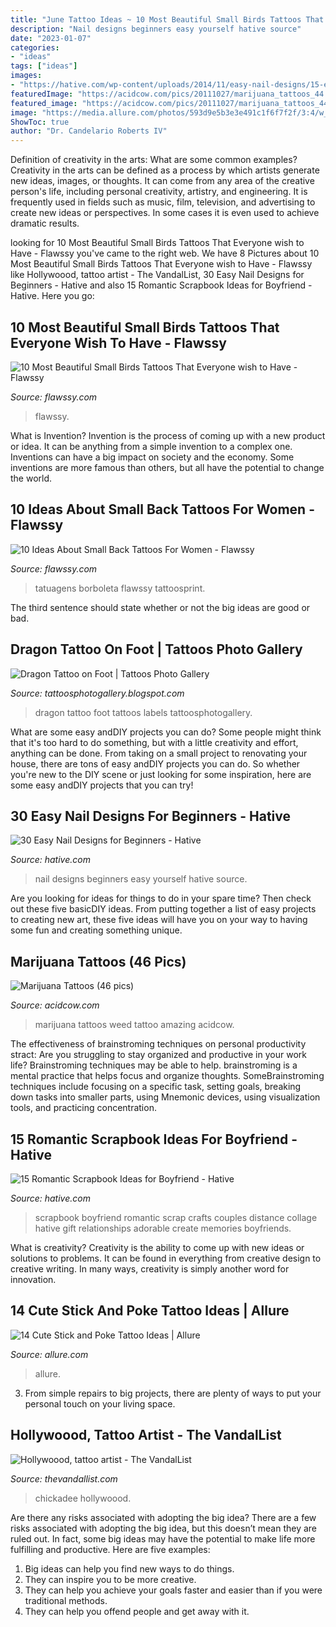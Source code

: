 ```yaml
---
title: "June Tattoo Ideas ~ 10 Most Beautiful Small Birds Tattoos That Everyone Wish To Have"
description: "Nail designs beginners easy yourself hative source"
date: "2023-01-07"
categories:
- "ideas"
tags: ["ideas"]
images:
- "https://hative.com/wp-content/uploads/2014/11/easy-nail-designs/15-easy-nail-designs-for-beginners.jpg"
featuredImage: "https://acidcow.com/pics/20111027/marijuana_tattoos_44.jpg"
featured_image: "https://acidcow.com/pics/20111027/marijuana_tattoos_44.jpg"
image: "https://media.allure.com/photos/593d9e5b3e3e491c1f6f7f2f/3:4/w_767/18947732_320690745026798_4024038693089050624_n.jpg"
ShowToc: true
author: "Dr. Candelario Roberts IV"
---
```



Definition of creativity in the arts: What are some common examples?
Creativity in the arts can be defined as a process by which artists generate new ideas, images, or thoughts. It can come from any area of the creative person's life, including personal creativity, artistry, and engineering. It is frequently used in fields such as music, film, television, and advertising to create new ideas or perspectives. In some cases it is even used to achieve dramatic results.

	

		
looking for 10 Most Beautiful Small Birds Tattoos That Everyone wish to Have - Flawssy you've came to the right web. We have 8 Pictures about 10 Most Beautiful Small Birds Tattoos That Everyone wish to Have - Flawssy like Hollywoood, tattoo artist - The VandalList, 30 Easy Nail Designs for Beginners - Hative and also 15 Romantic Scrapbook Ideas for Boyfriend - Hative. Here you go:
		
    
## 10 Most Beautiful Small Birds Tattoos That Everyone Wish To Have - Flawssy

<img loading=lazy src="https://www.flawssy.com/wp-content/uploads/2016/06/Dove-Bird-Tattoos-for-Women.jpg" onerror="this.onerror=null;this.src='https://tse3.mm.bing.net/th?id=OIP.ecf1oNHqwCPsYhWSaW5zHgHaLD&amp;pid=15.1';" alt="10 Most Beautiful Small Birds Tattoos That Everyone wish to Have - Flawssy">

_Source: flawssy.com_

>flawssy. 

	

What is Invention?
Invention is the process of coming up with a new product or idea. It can be anything from a simple invention to a complex one. Inventions can have a big impact on society and the economy. Some inventions are more famous than others, but all have the potential to change the world.

    
## 10 Ideas About Small Back Tattoos For Women - Flawssy

<img loading=lazy src="https://www.flawssy.com/wp-content/uploads/2016/06/Small-Butterfly-Tattoos-for-Women-3.jpg" onerror="this.onerror=null;this.src='https://tse3.mm.bing.net/th?id=OIP.9ii_Z6jamskNf4s7pVuJggHaLI&amp;pid=15.1';" alt="10 Ideas About Small Back Tattoos For Women - Flawssy">

_Source: flawssy.com_

>tatuagens borboleta flawssy tattoosprint. 

	

The third sentence should state whether or not the big ideas are good or bad.

    
## Dragon Tattoo On Foot | Tattoos Photo Gallery

<img loading=lazy src="https://2.bp.blogspot.com/-LGd8k4gAQLs/T8zyMSDpCHI/AAAAAAAAAGw/sHu2ZhAqXN4/s1600/Dragon+Tattoo+on+Foot-15+tattoosphotogallery.blogspot.com.jpg" onerror="this.onerror=null;this.src='https://tse3.mm.bing.net/th?id=OIP.3YGzGAlwgJkzeW2UqdV9FwHaJ4&amp;pid=15.1';" alt="Dragon Tattoo on Foot | Tattoos Photo Gallery">

_Source: tattoosphotogallery.blogspot.com_

>dragon tattoo foot tattoos labels tattoosphotogallery. 

	

What are some easy andDIY projects you can do?
Some people might think that it's too hard to do something, but with a little creativity and effort, anything can be done. From taking on a small project to renovating your house, there are tons of easy andDIY projects you can do. So whether you're new to the DIY scene or just looking for some inspiration, here are some easy andDIY projects that you can try!

    
## 30 Easy Nail Designs For Beginners - Hative

<img loading=lazy src="https://hative.com/wp-content/uploads/2014/11/easy-nail-designs/15-easy-nail-designs-for-beginners.jpg" onerror="this.onerror=null;this.src='https://tse1.mm.bing.net/th?id=OIP._J77519sm_agWHNC0quYgAHaJ4&amp;pid=15.1';" alt="30 Easy Nail Designs for Beginners - Hative">

_Source: hative.com_

>nail designs beginners easy yourself hative source. 

	

Are you looking for ideas for things to do in your spare time? Then check out these five basicDIY ideas. From putting together a list of easy projects to creating new art, these five ideas will have you on your way to having some fun and creating something unique.

    
## Marijuana Tattoos (46 Pics)

<img loading=lazy src="https://acidcow.com/pics/20111027/marijuana_tattoos_44.jpg" onerror="this.onerror=null;this.src='https://tse4.mm.bing.net/th?id=OIP.OPLpRNe0HFzDFf3Wr9RYsQHaKb&amp;pid=15.1';" alt="Marijuana Tattoos (46 pics)">

_Source: acidcow.com_

>marijuana tattoos weed tattoo amazing acidcow. 

	

The effectiveness of brainstroming techniques on personal productivity
stract:
Are you struggling to stay organized and productive in your work life? Brainstroming techniques may be able to help. brainstroming is a mental practice that helps focus and organize thoughts. SomeBrainstroming techniques include focusing on a specific task, setting goals, breaking down tasks into smaller parts, using Mnemonic devices, using visualization tools, and practicing concentration.

    
## 15 Romantic Scrapbook Ideas For Boyfriend - Hative

<img loading=lazy src="https://hative.com/wp-content/uploads/2014/06/scrapbook-ideas-for-boyfriend-collage.jpg" onerror="this.onerror=null;this.src='https://tse3.mm.bing.net/th?id=OIP.mKc-Cm9WZETFeALVRJYnhQHaGL&amp;pid=15.1';" alt="15 Romantic Scrapbook Ideas for Boyfriend - Hative">

_Source: hative.com_

>scrapbook boyfriend romantic scrap crafts couples distance collage hative gift relationships adorable create memories boyfriends. 

	

What is creativity?
Creativity is the ability to come up with new ideas or solutions to problems. It can be found in everything from creative design to creative writing. In many ways, creativity is simply another word for innovation.

    
## 14 Cute Stick And Poke Tattoo Ideas | Allure

<img loading=lazy src="https://media.allure.com/photos/593d9e5b3e3e491c1f6f7f2f/3:4/w_767/18947732_320690745026798_4024038693089050624_n.jpg" onerror="this.onerror=null;this.src='https://tse4.mm.bing.net/th?id=OIP.13CizjE7poYHvFq-h_xp_AHaJ4&amp;pid=15.1';" alt="14 Cute Stick and Poke Tattoo Ideas | Allure">

_Source: allure.com_

>allure. 

	

3. From simple repairs to big projects, there are plenty of ways to put your personal touch on your living space.

    
## Hollywoood, Tattoo Artist - The VandalList

<img loading=lazy src="https://thevandallist.com/wp-content/uploads/2015/06/Hollywoood-tattoo-artist-the-vandallist-9.jpg" onerror="this.onerror=null;this.src='https://tse2.mm.bing.net/th?id=OIP.lzzqAuBkHlsgBbRO-2IJoAHaHa&amp;pid=15.1';" alt="Hollywoood, tattoo artist - The VandalList">

_Source: thevandallist.com_

>chickadee hollywoood. 

	

Are there any risks associated with adopting the big idea?
There are a few risks associated with adopting the big idea, but this doesn’t mean they are ruled out. In fact, some big ideas may have the potential to make life more fulfilling and productive. Here are five examples: 
1. Big ideas can help you find new ways to do things.
2. They can inspire you to be more creative.
3. They can help you achieve your goals faster and easier than if you were traditional methods.
4. They can help you offend people and get away with it.

